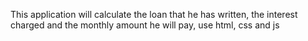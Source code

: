 This application will calculate the loan that he has written, the interest charged and the monthly amount he will pay, use html, css and js 
